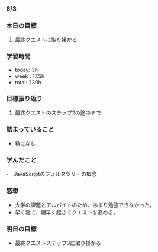 ### 6/3
### 本日の目標
1. 最終クエストに取り掛かる
### 学習時間
- today: 3h
- week : 17.5h
- total: 230h
### 目標振り返り
1. 最終クエストのステップ2の途中まで
### 詰まっていること
- 特になし
### 学んだこと
-　JavaScriptのフォルダツリーの概念
### 感想
- 大学の課題とアルバイトのため、あまり勉強できなかった。
- 早く寝て、朝早く起きてクエストを進める。
### 明日の目標
- 最終クエストステップ3に取り掛かる
